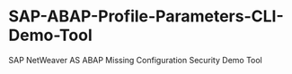 # SAP-ABAP-Profile-Parameters-CLI-Demo-Tool
SAP NetWeaver AS ABAP Missing Configuration Security Demo Tool
